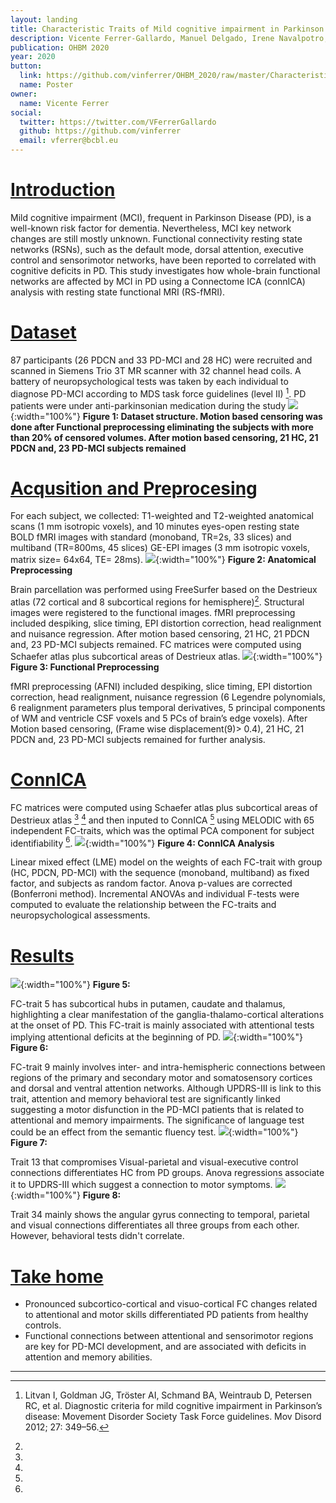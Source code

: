 ```yaml
---
layout: landing
title: Characteristic Traits of Mild cognitive impairment in Parkinson's disease
description: Vicente Ferrer-Gallardo, Manuel Delgado, Irene Navalpotro, Stefano Moia, Manuel Carreiras, Pedro M. Paz Alonso, María Cruz Rodriguez-Oroz, César Caballero-Gaudes
publication: OHBM 2020
year: 2020
button:
  link: https://github.com/vinferrer/OHBM_2020/raw/master/Characteristic_Traits_of_MCI_in_PD.pdf
  name: Poster
owner:
  name: Vicente Ferrer
social:
  twitter: https://twitter.com/VFerrerGallardo
  github: https://github.com/vinferrer
  email: vferrer@bcbl.eu
---
```



# [Introduction](#Introduction)

Mild cognitive impairment (MCI), frequent in Parkinson Disease (PD), is a well-known risk factor for dementia. Nevertheless, MCI key network changes are still mostly unknown. Functional connectivity resting state networks (RSNs), such as the default mode, dorsal attention, executive control and sensorimotor networks, have been reported to correlated with cognitive deficits in PD. This study investigates how whole-brain functional networks are affected by MCI in PD using a Connectome ICA (connICA) analysis with resting state functional MRI (RS-fMRI).

# [Dataset](#Dataset)
87 participants (26 PDCN and 33 PD-MCI and 28 HC) were recruited and scanned in Siemens Trio 3T MR scanner with 32 channel head coils. A battery of neuropsychological tests was taken by each individual to diagnose PD-MCI according to MDS task force guidelines (level II) [^1]. PD patients were under anti-parkinsonian medication during the study
![](./images/dataset.jpg){:width="100%"}
**Figure 1: Dataset structure. Motion based censoring was done after Functional preprocessing eliminating the subjects with more than 20% of censored volumes. After motion based censoring, 21 HC, 21 PDCN and, 23 PD-MCI subjects remained**

# [Acqusition and Preprocesing](#Preprocesing)
For each subject, we collected: T1-weighted and T2-weighted anatomical scans (1 mm isotropic voxels), and 10 minutes eyes-open resting state BOLD fMRI images with standard (monoband, TR=2s, 33 slices) and multiband (TR=800ms, 45 slices) GE-EPI images (3 mm isotropic voxels, matrix size= 64x64, TE= 28ms). 
![](./images/Anatomical_preprocessing.jpg){:width="100%"}
**Figure 2: Anatomical Preprocessing**

Brain parcellation was performed using FreeSurfer based on the Destrieux atlas (72 cortical and 8 subcortical regions for hemisphere)[^2]. Structural images were registered to the functional images.
fMRI preprocessing included despiking, slice timing, EPI distortion correction, head realignment and nuisance regression. After motion based censoring, 21 HC, 21 PDCN and, 23 PD-MCI subjects remained. FC matrices were computed using Schaefer atlas plus subcortical areas of Destrieux atlas.
![](./images/Functional_preprocessing.jpg){:width="100%"}
**Figure 3: Functional Preprocessing**

fMRI preprocessing (AFNI) included despiking, slice timing, EPI distortion correction, head realignment, nuisance regression (6 Legendre polynomials, 6 realignment parameters plus temporal derivatives, 5 principal components of WM and ventricle CSF voxels and 5 PCs of brain’s edge voxels). After Motion based censoring, (Frame wise displacement(9)> 0.4), 21 HC, 21 PDCN and, 23 PD-MCI subjects remained for further analysis.

# [ConnICA](#ConnICA)
FC matrices were computed using Schaefer atlas plus subcortical areas of Destrieux atlas [^3] [^4] and then inputed to ConnICA [^5] using MELODIC with 65 independent FC-traits, which was the optimal PCA component for subject identifiability [^6]. 
![](./images/ConnICA.jpg){:width="100%"}
**Figure 4: ConnICA Analysis**

Linear mixed effect (LME) model on the weights of each FC-trait with group (HC, PDCN, PD-MCI) with the sequence (monoband, multiband) as fixed factor, and subjects as random factor. Anova p-values are corrected (Bonferroni method). Incremental ANOVAs and individual F-tests were computed to evaluate the relationship between the FC-traits and neuropsychological assessments.
# [Results](#Results)
![](./images/Trait5.jpg){:width="100%"}
**Figure 5:**

FC-trait 5 has subcortical hubs in putamen, caudate and thalamus, highlighting a clear manifestation of the ganglia-thalamo-cortical alterations at the onset of PD. This FC-trait is mainly associated with attentional tests implying attentional deficits at the beginning of PD.
![](./images/Trait9.jpg){:width="100%"}
**Figure 6:**

FC-trait 9 mainly involves inter- and intra-hemispheric connections between regions of the primary and secondary motor and somatosensory cortices and dorsal and ventral attention networks.  Although UPDRS-III is link to this trait, attention and memory behavioral test are significantly linked suggesting a motor disfunction in the PD-MCI patients that is related to attentional and memory impairments.  The significance of language test could be an effect from the semantic fluency test.
![](./images/Trait13.jpg){:width="100%"}
**Figure 7:**

Trait 13 that compromises Visual-parietal and visual-executive control connections differentiates HC from PD groups. Anova regressions associate it to UPDRS-III which suggest a connection to motor symptoms.
![](./images/Trait34.jpg){:width="100%"}
**Figure 8:**

Trait 34 mainly shows the angular gyrus connecting to temporal, parietal and visual connections differentiates all three groups from each other. However, behavioral tests didn't correlate.
# [Take home](#Take_home)
 - Pronounced subcortico-cortical and visuo-cortical FC changes related to attentional and motor skills differentiated PD patients from healthy controls. 
 - Functional connections between attentional and sensorimotor regions are key for PD-MCI development, and are associated with deficits in attention and memory abilities.
---
[^1]: Litvan I, Goldman JG, Tröster AI, Schmand BA, Weintraub D, Petersen RC, et al. Diagnostic criteria for mild cognitive impairment in Parkinson’s disease: Movement Disorder Society Task Force guidelines. Mov Disord 2012; 27: 349–56.
[^2]:
[^3]:
[^4]:
[^5]:
[^6]: